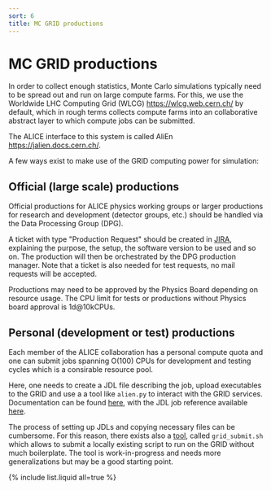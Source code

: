 ```yaml
---
sort: 6
title: MC GRID productions
---
```


# MC GRID productions

In order to collect enough statistics, Monte Carlo simulations typically need to be spread out and run on large compute farms.
For this, we use the Worldwide LHC Computing Grid (WLCG) <https://wlcg.web.cern.ch/> by default, which in rough terms collects compute farms into an collaborative abstract layer to which compute jobs can be submitted.

The ALICE interface to this system is called AliEn <https://jalien.docs.cern.ch/>.


A few ways exist to make use of the GRID computing power for simulation:

## Official (large scale) productions

Official productions for ALICE physics working groups or larger productions for research and development
(detector groups, etc.) should be handled via the Data Processing Group (DPG).

A ticket with type "Production Request" should be created in [JIRA](https://alice.its.cern.ch/jira/projects/O2), explaining the purpose, the setup, the software version to be used and so on. The production will then be orchestrated by the DPG production manager. 
Note that a ticket is also needed for test requests, no mail requests will be accepted.

Productions may need to be approved by the Physics Board depending on resource usage. 
The CPU limit for tests or productions without Physics board approval is 1d@10kCPUs.

## Personal (development or test) productions

Each member of the ALICE collaboration has a personal compute quota and one can submit jobs spanning
O(100) CPUs for development and testing cycles which is a consirable resource pool.

Here, one needs to create a JDL file describing the job, upload executables to the GRID and use a a tool like `alien.py` to interact
with the GRID services. Documentation can be found [here](https://jalien.docs.cern.ch/), with the JDL job reference available [here](https://alien.web.cern.ch/content/documentation/howto/user/jobs).


The process of setting up JDLs and copying necessary files can be cumbersome.
For this reason, there exists also a [tool](https://github.com/AliceO2Group/O2DPG/blob/master/GRID/utils/grid_submit.sh), called `grid_submit.sh`
which allows to submit a locally existing script to run on the GRID without much boilerplate. The tool is work-in-progress and needs more generalizations but may be a good starting point.


{% include list.liquid all=true %}
